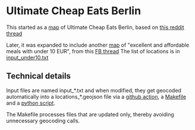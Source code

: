 # Ultimate Cheap Eats Berlin

This started as a [map](https://github.com/diaasami/uceb/blob/main/locations_reddit.geojson) of Ultimate Cheap Eats Berlin, based on [this reddit thread](https://www.reddit.com/r/berlin/comments/oxois3/ultimate_cheap_eats_in_berlin_thread/?utm_source=share&utm_medium=web2x&context=3)

Later, it was expanded to include another [map](https://github.com/diaasami/uceb/blob/main/locations_under10.geojson) of "excellent and affordable meals with under 10 EUR", from this [FB thread](https://www.facebook.com/groups/FreeAdviceBerlin/?multi_permalinks=5366750133380703&comment_id=5370157079706675)
The list of locations is in [input_under10.txt](https://github.com/diaasami/uceb/blob/main/input_under10.txt)

## Technical details

Input files are named input_\*.txt and when modified, they get geocoded automatically into a locations_\*.geojson file via a [github action](https://github.com/diaasami/uceb/blob/main/.github/workflows/gen-geojson.yml), a [Makefile](https://github.com/diaasami/uceb/blob/main/Makefile) and a [python script](https://github.com/diaasami/uceb/blob/main/build_geojson.py).

The Makefile processes files that are updated only, thereby avoiding unnecessary geocoding calls.
